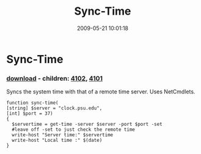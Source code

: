 ﻿---
pid:            1121
poster:         Lance Robinson
title:          Sync-Time
date:           2009-05-21 10:01:18
format:         posh
parent:         0
parent:         0
children:       4102,4101
---

# Sync-Time

### [download](1121.ps1) - children: [4102](4102.md), [4101](4101.md)

Syncs the system time with that of a remote time server.  Uses NetCmdlets.

```posh
function sync-time(
[string] $server = "clock.psu.edu",
[int] $port = 37)
{
  $servertime = get-time -server $server -port $port -set
  #leave off -set to just check the remote time
  write-host "Server time:" $servertime 
  write-host "Local time :" $(date)
}


```
